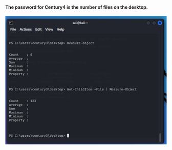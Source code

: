 #
#### The password for Century4 is the number of files on the desktop.

![UI Image](https://github.com/FacelessHacker/Under-the-Wire-CENTURY/blob/main/5.png)
